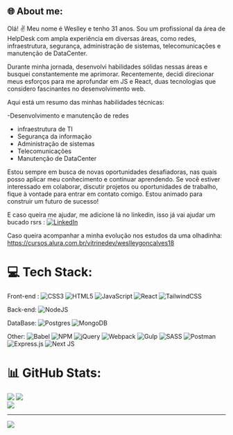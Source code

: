 
## 🌐 About me:
Olá! ✌ Meu nome é Weslley e tenho 31 anos. Sou um profissional da área de HelpDesk com ampla experiência em diversas áreas, como redes, infraestrutura, segurança, administração de sistemas, telecomunicações e manutenção de DataCenter.

Durante minha jornada, desenvolvi habilidades sólidas nessas áreas e busquei constantemente me aprimorar. Recentemente, decidi direcionar meus esforços para me aprofundar em JS e React, duas tecnologias que considero fascinantes no desenvolvimento web.

Aqui está um resumo das minhas habilidades técnicas:

-Desenvolvimento e manutenção de redes
- infraestrutura de TI
- Segurança da informação
- Administração de sistemas
- Telecomunicações
- Manutenção de DataCenter

Estou sempre em busca de novas oportunidades desafiadoras, nas quais posso aplicar meu conhecimento e continuar aprendendo. Se você estiver interessado em colaborar, discutir projetos ou oportunidades de trabalho, fique à vontade para entrar em contato comigo. Estou animado para construir um futuro de sucesso!


E caso queira me ajudar, me adicione lá no linkedin, isso já vai ajudar um bucado rsrs : 
[![LinkedIn](https://img.shields.io/badge/LinkedIn-%230077B5.svg?logo=linkedin&logoColor=white)](https://linkedin.com/in/wellcod/)

Caso queira acompanhar a minha evolução nos estudos da uma olhadinha:
https://cursos.alura.com.br/vitrinedev/weslleygoncalves18


# 💻 Tech Stack:
Front-end :
![CSS3](https://img.shields.io/badge/css3-%231572B6.svg?style=plastic&logo=css3&logoColor=white)
![HTML5](https://img.shields.io/badge/html5-%23E34F26.svg?style=plastic&logo=html5&logoColor=white) 
![JavaScript](https://img.shields.io/badge/javascript-%23323330.svg?style=plastic&logo=javascript&logoColor=%23F7DF1E) 
![React](https://img.shields.io/badge/react-%2320232a.svg?style=plastic&logo=react&logoColor=%2361DAFB)
![TailwindCSS](https://img.shields.io/badge/tailwindcss-%2338B2AC.svg?style=plastic&logo=tailwind-css&logoColor=white)


Back-end: 
![NodeJS](https://img.shields.io/badge/node.js-6DA55F?style=plastic&logo=node.js&logoColor=white) 



DataBase:
![Postgres](https://img.shields.io/badge/postgres-%23316192.svg?style=plastic&logo=postgresql&logoColor=white)
![MongoDB](https://img.shields.io/badge/MongoDB-%234ea94b.svg?style=plastic&logo=mongodb&logoColor=white)


Other:
![Babel](https://img.shields.io/badge/Babel-F9DC3e?style=plastic&logo=babel&logoColor=black)
![NPM](https://img.shields.io/badge/NPM-%23000000.svg?style=plastic&logo=npm&logoColor=white)
![jQuery](https://img.shields.io/badge/jquery-%230769AD.svg?style=plastic&logo=jquery&logoColor=white)
![Webpack](https://img.shields.io/badge/webpack-%238DD6F9.svg?style=plastic&logo=webpack&logoColor=black)
![Gulp](https://img.shields.io/badge/GULP-%23CF4647.svg?style=plastic&logo=gulp&logoColor=white)
![SASS](https://img.shields.io/badge/SASS-hotpink.svg?style=plastic&logo=SASS&logoColor=white)
![Postman](https://img.shields.io/badge/Postman-FF6C37?style=plastic&logo=postman&logoColor=white)  
![Express.js](https://img.shields.io/badge/express.js-%23404d59.svg?style=plastic&logo=express&logoColor=%2361DAFB)
![Next JS](https://img.shields.io/badge/Next-black?style=plastic&logo=next.js&logoColor=white)



# 📊 GitHub Stats:
![](https://github-readme-stats.vercel.app/api?username=WellCod&theme=dracula&hide_border=false&include_all_commits=true&count_private=true)
![](https://github-readme-streak-stats.herokuapp.com/?user=WellCod&theme=dracula&hide_border=false)<br/>
![](https://github-readme-stats.vercel.app/api/top-langs/?username=WellCod&theme=dracula&hide_border=false&include_all_commits=true&count_private=true&layout=compact)



  



---
[![](https://visitcount.itsvg.in/api?id=WellCod&icon=5&color=4)](https://visitcount.itsvg.in)


